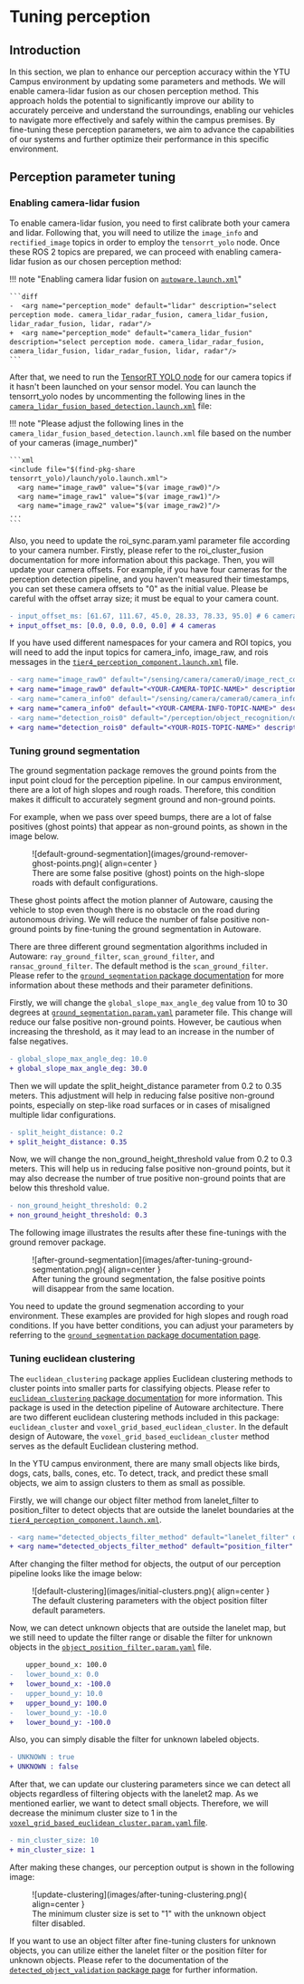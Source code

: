 # Tuning perception

## Introduction

In this section, we plan to enhance our perception accuracy within the YTU Campus environment
by updating some parameters and methods.
We will enable camera-lidar
fusion as our chosen perception method. This approach holds the potential to significantly
improve our ability to accurately perceive and understand the surroundings, enabling our vehicles
to navigate more effectively and safely within the campus premises. By fine-tuning these perception
parameters, we aim to advance the capabilities of our systems and further optimize their performance
in this specific environment.

## Perception parameter tuning

### Enabling camera-lidar fusion

To enable camera-lidar fusion, you need to first calibrate both your camera and lidar.
Following that, you will need to utilize the `image_info`
and `rectified_image` topics in order to employ the `tensorrt_yolo` node.
Once these ROS 2 topics are prepared,
we can proceed with enabling camera-lidar fusion as our chosen perception method:

!!! note "Enabling camera lidar fusion on [`autoware.launch.xml`](https://github.com/autowarefoundation/autoware_launch/blob/2255356e0164430ed5bc7dd325e3b61e983567a3/autoware_launch/launch/autoware.launch.xml#L42)"

    ```diff
    -  <arg name="perception_mode" default="lidar" description="select perception mode. camera_lidar_radar_fusion, camera_lidar_fusion, lidar_radar_fusion, lidar, radar"/>
    +  <arg name="perception_mode" default="camera_lidar_fusion" description="select perception mode. camera_lidar_radar_fusion, camera_lidar_fusion, lidar_radar_fusion, lidar, radar"/>
    ```

After that,
we need
to run the [TensorRT YOLO node](https://github.com/autowarefoundation/autoware.universe/tree/main/perception/tensorrt_yolo) for our camera topics
if it hasn't been launched on your sensor model.
You can launch the tensorrt_yolo nodes by uncommenting the following lines in the [`camera_lidar_fusion_based_detection.launch.xml`](https://github.com/autowarefoundation/autoware.universe/blob/main/launch/tier4_perception_launch/launch/object_recognition/detection/camera_lidar_fusion_based_detection.launch.xml)
file:

!!! note "Please adjust the following lines in the `camera_lidar_fusion_based_detection.launch.xml` file based on the number of your cameras (image_number)"

    ```xml
    <include file="$(find-pkg-share tensorrt_yolo)/launch/yolo.launch.xml">
      <arg name="image_raw0" value="$(var image_raw0)"/>
      <arg name="image_raw1" value="$(var image_raw1)"/>
      <arg name="image_raw2" value="$(var image_raw2)"/>
    ...
    ```

Also, you need to update the roi_sync.param.yaml parameter file according to your camera number.
Firstly,
please refer to the roi_cluster_fusion documentation for more information about this package.
Then, you will update your camera offsets.
For example,
if you have four cameras for the perception detection pipeline,
and you haven't measured their timestamps,
you can set these camera offsets to "0" as the initial value.
Please be careful with the offset array size; it must be equal to your camera count.

```diff
- input_offset_ms: [61.67, 111.67, 45.0, 28.33, 78.33, 95.0] # 6 cameras
+ input_offset_ms: [0.0, 0.0, 0.0, 0.0] # 4 cameras
```

If you have used different namespaces for your camera and ROI topics,
you will need to add the input topics for camera_info,
image_raw,
and rois messages in the [`tier4_perception_component.launch.xml`](https://github.com/autowarefoundation/autoware_launch/blob/main/autoware_launch/launch/components/tier4_perception_component.launch.xml) file.

```diff
- <arg name="image_raw0" default="/sensing/camera/camera0/image_rect_color" description="image raw topic name"/>
+ <arg name="image_raw0" default="<YOUR-CAMERA-TOPIC-NAME>" description="image raw topic name"/>
- <arg name="camera_info0" default="/sensing/camera/camera0/camera_info" description="camera info topic name"/>
+ <arg name="camera_info0" default="<YOUR-CAMERA-INFO-TOPIC-NAME>" description="camera info topic name"/>
- <arg name="detection_rois0" default="/perception/object_recognition/detection/rois0" description="detection rois output topic name"/>
+ <arg name="detection_rois0" default="<YOUR-ROIS-TOPIC-NAME>" description="detection rois output topic name"/>
```

### Tuning ground segmentation

The ground segmentation package removes the ground points from the input point cloud for the perception pipeline.
In our campus environment, there are a lot of high slopes and rough roads.
Therefore, this condition makes it difficult to accurately segment ground and non-ground points.

For example, when we pass over speed bumps,
there are a lot of false positives (ghost points) that appear as non-ground points,
as shown in the image below.

<figure markdown>
  ![default-ground-segmentation](images/ground-remover-ghost-points.png){ align=center }
  <figcaption>
    There are some false positive (ghost)
points on the high-slope roads with default configurations.
  </figcaption>
</figure>

These ghost points affect the motion planner of Autoware,
causing the vehicle to stop even though there is no obstacle on the road during autonomous driving.
We will reduce the number of false positive non-ground points
by fine-tuning the ground segmentation in Autoware.

There are three different ground segmentation algorithms included in Autoware:
`ray_ground_filter`, `scan_ground_filter`, and `ransac_ground_filter`.
The default method is the `scan_ground_filter`.
Please refer to the [`ground_segmentation` package documentation](https://autowarefoundation.github.io/autoware.universe/main/perception/ground_segmentation/)
for more information about these methods and their parameter definitions.

Firstly,
we will change the `global_slope_max_angle_deg` value from 10 to 30 degrees at [`ground_segmentation.param.yaml`](https://github.com/autowarefoundation/autoware_launch/blob/main/autoware_launch/config/perception/obstacle_segmentation/ground_segmentation/ground_segmentation.param.yaml) parameter file.
This change will reduce our false positive non-ground points.
However, be cautious when increasing the threshold,
as it may lead to an increase in the number of false negatives.

```diff
- global_slope_max_angle_deg: 10.0
+ global_slope_max_angle_deg: 30.0
```

Then we will update the split_height_distance parameter from 0.2 to 0.35 meters.
This adjustment will help in reducing false positive non-ground points,
especially on step-like road surfaces or in cases of misaligned multiple lidar configurations.

```diff
- split_height_distance: 0.2
+ split_height_distance: 0.35
```

Now, we will change the non_ground_height_threshold value from 0.2 to 0.3 meters.
This will help us in reducing false positive non-ground points,
but it may also decrease the number of true positive non-ground points
that are below this threshold value.

```diff
- non_ground_height_threshold: 0.2
+ non_ground_height_threshold: 0.3
```

The following image illustrates the results after these fine-tunings with the ground remover package.

<figure markdown>
  ![after-ground-segmentation](images/after-tuning-ground-segmentation.png){ align=center }
  <figcaption>
    After tuning the ground segmentation,
the false positive points will disappear from the same location.
  </figcaption>
</figure>

You need to update the ground segmenation according to your environment.
These examples are provided for high slopes and rough road conditions.
If you have better conditions,
you can adjust your parameters
by referring to the [`ground_segmentation` package documentation page](https://autowarefoundation.github.io/autoware.universe/main/perception/ground_segmentation/).

### Tuning euclidean clustering

The `euclidean_clustering` package applies Euclidean clustering methods
to cluster points into smaller parts for classifying objects.
Please refer to [`euclidean_clustering` package documentation](https://github.com/autowarefoundation/autoware.universe/tree/main/perception/euclidean_cluster) for more information.
This package is used in the detection pipeline of Autoware architecture.
There are two different euclidean clustering methods included in this package:
`euclidean_cluster` and `voxel_grid_based_euclidean_cluster`.
In the default design of Autoware,
the `voxel_grid_based_euclidean_cluster` method serves as the default Euclidean clustering method.

In the YTU campus environment, there are many small objects like birds,
dogs, cats, balls, cones, etc. To detect, track,
and predict these small objects, we aim to assign clusters to them as small as possible.

Firstly, we will change our object filter method from lanelet_filter to position_filter
to detect objects that are outside the lanelet boundaries at the [`tier4_perception_component.launch.xml`](https://github.com/autowarefoundation/autoware_launch/blob/main/autoware_launch/launch/components/tier4_perception_component.launch.xml).

```diff
- <arg name="detected_objects_filter_method" default="lanelet_filter" description="options: lanelet_filter, position_filter"/>
+ <arg name="detected_objects_filter_method" default="position_filter" description="options: lanelet_filter, position_filter"/>
```

After changing the filter method for objects,
the output of our perception pipeline looks like the image below:

<figure markdown>
  ![default-clustering](images/initial-clusters.png){ align=center }
  <figcaption>
    The default clustering parameters with the object position filter default parameters.
  </figcaption>
</figure>

Now, we can detect unknown objects that are outside the lanelet map,
but we still need to update the filter range
or disable the filter for unknown objects in the [`object_position_filter.param.yaml`](https://github.com/autowarefoundation/autoware_launch/blob/main/autoware_launch/config/perception/object_recognition/detection/object_filter/object_position_filter.param.yaml) file.

```diff
    upper_bound_x: 100.0
-   lower_bound_x: 0.0
+   lower_bound_x: -100.0
-   upper_bound_y: 10.0
+   upper_bound_y: 100.0
-   lower_bound_y: -10.0
+   lower_bound_y: -100.0
```

Also, you can simply disable the filter for unknown labeled objects.

```diff
- UNKNOWN : true
+ UNKNOWN : false
```

After that,
we can update our clustering parameters
since we can detect all objects regardless of filtering objects with the lanelet2 map.
As we mentioned earlier, we want to detect small objects.
Therefore,
we will decrease the minimum cluster size to 1 in the [`voxel_grid_based_euclidean_cluster.param.yaml` file](https://github.com/autowarefoundation/autoware_launch/blob/main/autoware_launch/config/perception/object_recognition/detection/clustering/voxel_grid_based_euclidean_cluster.param.yaml).

```diff
- min_cluster_size: 10
+ min_cluster_size: 1
```

After making these changes, our perception output is shown in the following image:

<figure markdown>
  ![update-clustering](images/after-tuning-clustering.png){ align=center }
  <figcaption>
    The minimum cluster size is set to "1" with the unknown object filter disabled.
  </figcaption>
</figure>

If you want to use an object filter after fine-tuning clusters for unknown objects,
you can utilize either the lanelet filter or the position filter for unknown objects.
Please refer to the documentation of the [`detected_object_validation` package page](https://autowarefoundation.github.io/autoware.universe/main/perception/detected_object_validation/) for further information.
